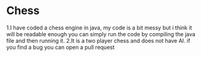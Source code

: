 # Chess
1.I have coded a chess engine in java, my code is a bit messy but i think it will be readable enough you can simply run the code by compiling the java file and then running it.
2.It is a two player chess and does not have AI. if you find a bug you can open a pull request
